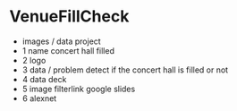 # VenueFillCheck
- images / data project 
- 1 name concert hall filled
- 2 logo
- 3 data / problem detect if the concert hall is filled or not 
- 4 data deck 
- 5 image filterlink google slides 
- 6 alexnet
